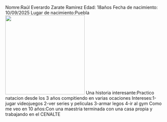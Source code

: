 Nomre:Raúl Everardo Zarate Ramirez
Edad: 18años
Fecha de nacimiento: 10/09/2025
Lugar de nacimiento:Puebla
<img src="../imágenes/ Foto de mi .jpg" width="250">
Una historia interesante:Practico natacion desde los 3 años compitiendo en varias ocaciones
Intereses:1-jugar videojuegos
2-ver series y peliculas 
3-armar legos
4-ir al gym
Como me veo en 10 años:Con una maestria terminada con una casa propia y trabajando en el CENALTE
